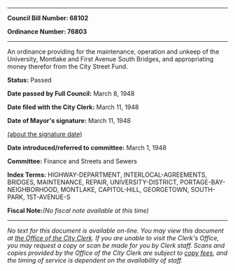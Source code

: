 

********

**Council Bill Number: 68102**
   
**Ordinance Number: 76803**
********

 An ordinance providing for the maintenance, operation and unkeep of the University, Montlake and First Avenue South Bridges, and appropriating money therefor from the City Street Fund.

**Status:** Passed
   
**Date passed by Full Council:** March 8, 1948
   
**Date filed with the City Clerk:** March 11, 1948
   
**Date of Mayor's signature:** March 11, 1948
   
[(about the signature date)](/~public/approvaldate.htm)
   
   
   
**Date introduced/referred to committee:** March 1, 1948
   
**Committee:** Finance and Streets and Sewers
   
   
**Index Terms:** HIGHWAY-DEPARTMENT, INTERLOCAL-AGREEMENTS, BRIDGES, MAINTENANCE, REPAIR, UNIVERSITY-DISTRICT, PORTAGE-BAY-NEIGHBORHOOD, MONTLAKE, CAPITOL-HILL, GEORGETOWN, SOUTH-PARK, 1ST-AVENUE-S

**Fiscal Note:**_(No fiscal note available at this time)_
********

_No text for this document is available on-line. You may view this document at [the Office of the City Clerk](http://www.seattle.gov/leg/clerk/contactUs.htm). If you are unable to visit the Clerk's Office, you may request a copy or scan be made for you by Clerk staff. Scans and copies provided by the Office of the City Clerk are subject to [copy fees](http://clerk.seattle.gov/~public/clerkfees.htm), and the timing of service is dependent on the availability of staff._

